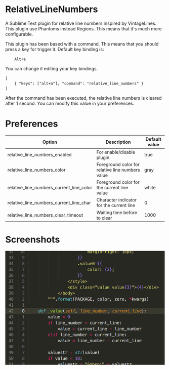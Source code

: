 # RelativeLineNumbers

A Sublime Text plugin for relative line numbers inspired by VintageLines. This plugin use Phantoms instead Regions. This means that it's much more configurable.

This plugin has been based with a command. This means that you should press a key for trigger it. Default key binding is:

```
    Alt+a
```

You can change it editing your key bindings.

```
[
    { "keys": ["alt+a"], "command": "relative_line_numbers" }
]
```

After the command has been executed, the relative line numbers is cleared after 1 second. You can modify this value in your preferences.


# Preferences
| Option | Description | Default value |
|--------|-------------|---------------|
| relative_line_numbers_enabled | For enable/disable plugin | true |
| relative_line_numbers_color | Foreground color for relative line numbers value | gray |
| relative_line_numbers_current_line_color | Foreground color for the current line value | white |
| relative_line_numbers_current_line_char | Character indicator for the current line | 0 |
| relative_line_numbers_clear_timeout | Waiting time before to clear | 1000 |

# Screenshots
![](imgs/screenshot1.png "")
